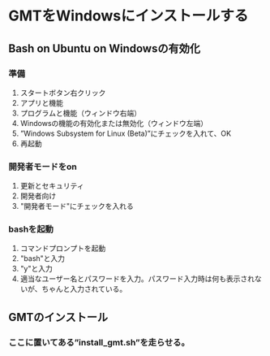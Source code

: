 # GMTをWindowsにインストールする
## Bash on Ubuntu on Windowsの有効化
### 準備
1. スタートボタン右クリック  
2. アプリと機能  
3. プログラムと機能（ウィンドウ右端）  
4. Windowsの機能の有効化または無効化（ウィンドウ左端）  
5. ”Windows Subsystem for Linux (Beta)”にチェックを入れて、OK  
6. 再起動  
### 開発者モードをon
1. 更新とセキュリティ  
2. 開発者向け  
3. "開発者モード"にチェックを入れる  
### bashを起動
1. コマンドプロンプトを起動  
2. "bash"と入力  
3. "y"と入力
4. 適当なユーザー名とパスワードを入力。パスワード入力時は何も表示されないが、ちゃんと入力されている。

## GMTのインストール
### ここに置いてある”install_gmt.sh”を走らせる。
